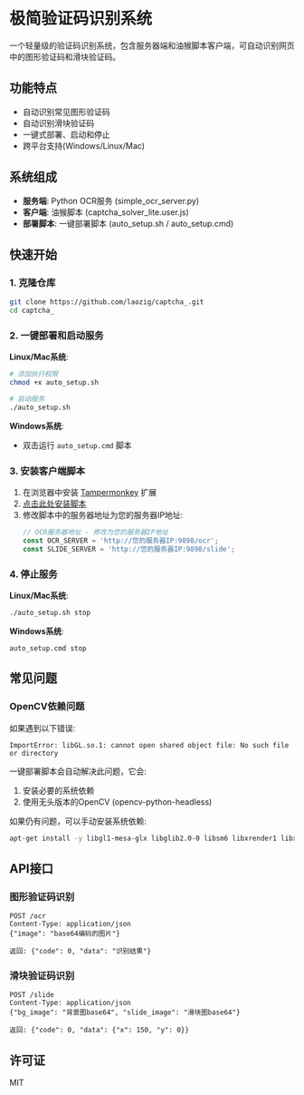 # 极简验证码识别系统

一个轻量级的验证码识别系统，包含服务器端和油猴脚本客户端，可自动识别网页中的图形验证码和滑块验证码。

## 功能特点

- 自动识别常见图形验证码
- 自动识别滑块验证码
- 一键式部署、启动和停止
- 跨平台支持(Windows/Linux/Mac)

## 系统组成

- **服务端**: Python OCR服务 (simple_ocr_server.py)
- **客户端**: 油猴脚本 (captcha_solver_lite.user.js)
- **部署脚本**: 一键部署脚本 (auto_setup.sh / auto_setup.cmd)

## 快速开始

### 1. 克隆仓库

```bash
git clone https://github.com/laozig/captcha_.git
cd captcha_
```

### 2. 一键部署和启动服务

**Linux/Mac系统**:
```bash
# 添加执行权限
chmod +x auto_setup.sh

# 启动服务
./auto_setup.sh
```

**Windows系统**:
- 双击运行 `auto_setup.cmd` 脚本

### 3. 安装客户端脚本

1. 在浏览器中安装 [Tampermonkey](https://www.tampermonkey.net/) 扩展
2. [点击此处安装脚本](https://github.com/laozig/captcha_/raw/main/captcha_solver_lite.user.js)
3. 修改脚本中的服务器地址为您的服务器IP地址:
   ```javascript
   // OCR服务器地址 - 修改为您的服务器IP地址
   const OCR_SERVER = 'http://您的服务器IP:9898/ocr';
   const SLIDE_SERVER = 'http://您的服务器IP:9898/slide';
   ```

### 4. 停止服务

**Linux/Mac系统**:
```bash
./auto_setup.sh stop
```

**Windows系统**:
```
auto_setup.cmd stop
```

## 常见问题

### OpenCV依赖问题

如果遇到以下错误:
```
ImportError: libGL.so.1: cannot open shared object file: No such file or directory
```

一键部署脚本会自动解决此问题，它会:
1. 安装必要的系统依赖
2. 使用无头版本的OpenCV (opencv-python-headless)

如果仍有问题，可以手动安装系统依赖:
```bash
apt-get install -y libgl1-mesa-glx libglib2.0-0 libsm6 libxrender1 libxext6
```

## API接口

### 图形验证码识别

```
POST /ocr
Content-Type: application/json
{"image": "base64编码的图片"}

返回: {"code": 0, "data": "识别结果"}
```

### 滑块验证码识别

```
POST /slide
Content-Type: application/json
{"bg_image": "背景图base64", "slide_image": "滑块图base64"}

返回: {"code": 0, "data": {"x": 150, "y": 0}}
```

## 许可证

MIT
